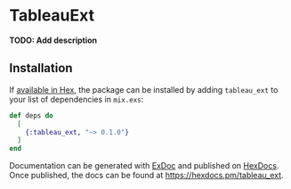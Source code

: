 # TableauExt

**TODO: Add description**

## Installation

If [available in Hex](https://hex.pm/docs/publish), the package can be installed
by adding `tableau_ext` to your list of dependencies in `mix.exs`:

```elixir
def deps do
  [
    {:tableau_ext, "~> 0.1.0"}
  ]
end
```

Documentation can be generated with [ExDoc](https://github.com/elixir-lang/ex_doc)
and published on [HexDocs](https://hexdocs.pm). Once published, the docs can
be found at <https://hexdocs.pm/tableau_ext>.

